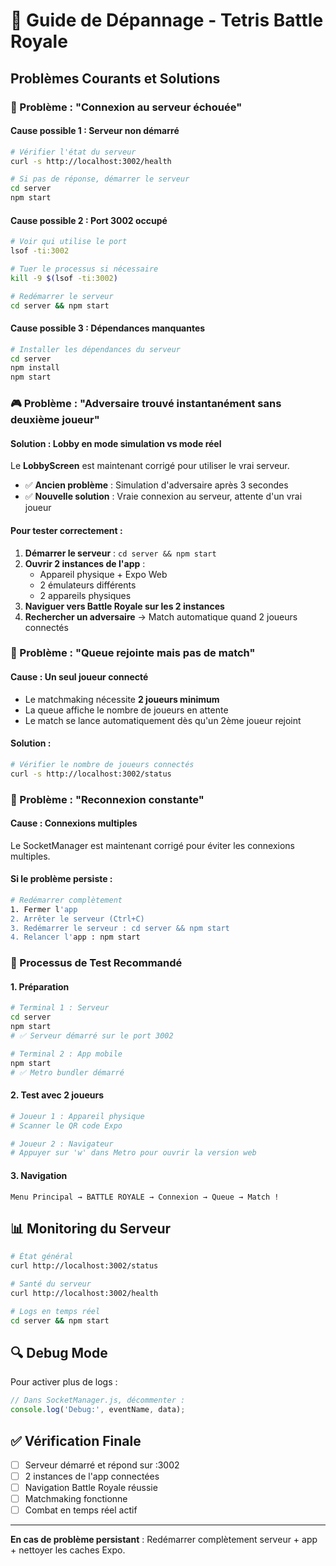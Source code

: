 # 🔧 Guide de Dépannage - Tetris Battle Royale

## Problèmes Courants et Solutions

### 🔌 Problème : "Connexion au serveur échouée"

#### Cause possible 1 : Serveur non démarré
```bash
# Vérifier l'état du serveur
curl -s http://localhost:3002/health

# Si pas de réponse, démarrer le serveur
cd server
npm start
```

#### Cause possible 2 : Port 3002 occupé
```bash
# Voir qui utilise le port
lsof -ti:3002

# Tuer le processus si nécessaire
kill -9 $(lsof -ti:3002)

# Redémarrer le serveur
cd server && npm start
```

#### Cause possible 3 : Dépendances manquantes
```bash
# Installer les dépendances du serveur
cd server
npm install
npm start
```

### 🎮 Problème : "Adversaire trouvé instantanément sans deuxième joueur"

#### Solution : Lobby en mode simulation vs mode réel
Le **LobbyScreen** est maintenant corrigé pour utiliser le vrai serveur.
- ✅ **Ancien problème** : Simulation d'adversaire après 3 secondes
- ✅ **Nouvelle solution** : Vraie connexion au serveur, attente d'un vrai joueur

#### Pour tester correctement :
1. **Démarrer le serveur** : `cd server && npm start`
2. **Ouvrir 2 instances de l'app** :
   - Appareil physique + Expo Web
   - 2 émulateurs différents
   - 2 appareils physiques
3. **Naviguer vers Battle Royale sur les 2 instances**
4. **Rechercher un adversaire** → Match automatique quand 2 joueurs connectés

### 📱 Problème : "Queue rejointe mais pas de match"

#### Cause : Un seul joueur connecté
- Le matchmaking nécessite **2 joueurs minimum**
- La queue affiche le nombre de joueurs en attente
- Le match se lance automatiquement dès qu'un 2ème joueur rejoint

#### Solution : 
```bash
# Vérifier le nombre de joueurs connectés
curl -s http://localhost:3002/status
```

### 🔄 Problème : "Reconnexion constante"

#### Cause : Connexions multiples
Le SocketManager est maintenant corrigé pour éviter les connexions multiples.

#### Si le problème persiste :
```bash
# Redémarrer complètement
1. Fermer l'app
2. Arrêter le serveur (Ctrl+C)
3. Redémarrer le serveur : cd server && npm start
4. Relancer l'app : npm start
```

### 🚀 Processus de Test Recommandé

#### 1. Préparation
```bash
# Terminal 1 : Serveur
cd server
npm start
# ✅ Serveur démarré sur le port 3002

# Terminal 2 : App mobile
npm start
# ✅ Metro bundler démarré
```

#### 2. Test avec 2 joueurs
```bash
# Joueur 1 : Appareil physique
# Scanner le QR code Expo

# Joueur 2 : Navigateur
# Appuyer sur 'w' dans Metro pour ouvrir la version web
```

#### 3. Navigation
```
Menu Principal → BATTLE ROYALE → Connexion → Queue → Match !
```

## 📊 Monitoring du Serveur

```bash
# État général
curl http://localhost:3002/status

# Santé du serveur
curl http://localhost:3002/health

# Logs en temps réel
cd server && npm start
```

## 🔍 Debug Mode

Pour activer plus de logs :
```javascript
// Dans SocketManager.js, décommenter :
console.log('Debug:', eventName, data);
```

## ✅ Vérification Finale

- [ ] Serveur démarré et répond sur :3002
- [ ] 2 instances de l'app connectées
- [ ] Navigation Battle Royale réussie
- [ ] Matchmaking fonctionne
- [ ] Combat en temps réel actif

---

**En cas de problème persistant** : Redémarrer complètement serveur + app + nettoyer les caches Expo.
